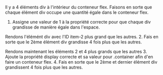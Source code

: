 Il y a 4 éléments div à l'intérieur du conteneur flex. Faisons en sorte que chaque élément div occupe une quantité égale dans le conteneur flex.

1. Assigne une valeur de 1 à la propriété correcte pour que chaque div grandisse de manière égale dans l'espace.

Rendons l'élémént div avec l'ID item-2 plus grand que les autres. 2. Fais en sorte que le 2ème élément div grandisse 4 fois plus que les autres.

Rendons maintenant les éléments 2 et 4 plus grands que les autres 3. Ajoute la propriété display correcte et sa valeur pour .container afin d'en faire un conteneur flex. 4. Fais en sorte que le 2ème et dernier élément div grandissent 4 fois plus que les autres.
